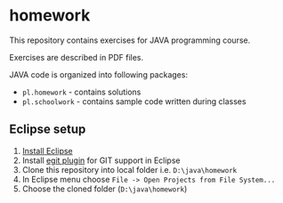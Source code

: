 # homework

This repository contains exercises for JAVA programming course.

Exercises are described in PDF files.

JAVA code is organized into following packages:

* `pl.homework` - contains solutions
* `pl.schoolwork` - contains sample code written during classes

## Eclipse setup

1. [Install Eclipse]
1. Install [egit plugin] for GIT support in Eclipse
1. Clone this repository into local folder i.e. `D:\java\homework`
1. In Eclipse menu choose `File -> Open Projects from File System...`
1. Choose the cloned folder (`D:\java\homework`)

[Install Eclipse]: https://www.eclipse.org/downloads/
[egit plugin]: https://eclipsesource.com/blogs/tutorials/egit-tutorial/
